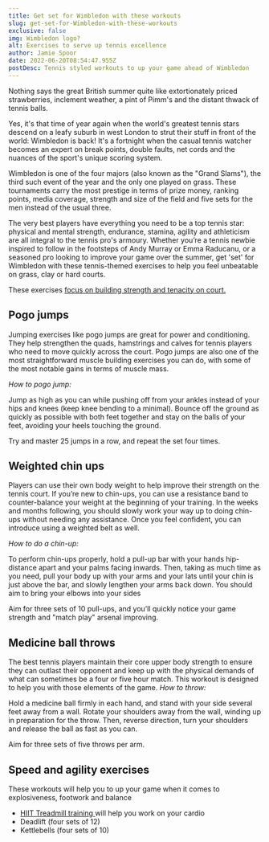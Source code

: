 ```yaml
---
title: Get set for Wimbledon with these workouts
slug: get-set-for-Wimbledon-with-these-workouts
exclusive: false
img: Wimbledon logo?
alt: Exercises to serve up tennis excellence
author: Jamie Spoor
date: 2022-06-20T08:54:47.955Z
postDesc: Tennis styled workouts to up your game ahead of Wimbledon
---
```

Nothing says the great British summer quite like extortionately priced strawberries, inclement weather, a pint of Pimm's and the distant thwack of tennis balls. 

Yes, it's that time of year again when the world's greatest tennis stars descend on a leafy suburb in west London to strut their stuff in front of the world: Wimbledon is back! It's a fortnight when the casual tennis watcher becomes an expert on break points, double faults, net cords and the nuances of the sport's unique scoring system. 

Wimbledon is one of the four majors (also known as the "Grand Slams"), the third such event of the year and the only one played on grass. These tournaments carry the most prestige in terms of prize money, ranking points, media coverage, strength and size of the field and five sets for the men instead of the usual three. 

The very best players have everything you need to be a top tennis star: physical and mental strength, endurance, stamina, agility and athleticism are all integral to the tennis pro's armoury. Whether you’re a tennis newbie inspired to follow in the footsteps of Andy Murray or Emma Raducanu, or a seasoned pro looking to improve your game over the summer, get 'set' for Wimbledon with these tennis-themed exercises to help you feel unbeatable on grass, clay or hard courts. 

These exercises [focus on building strength and tenacity on court.](https://traininblocks.com/blog/concurrent-training/)

## **Pogo jumps**

Jumping exercises like pogo jumps are great for power and conditioning. They help strengthen the quads, hamstrings and calves for tennis players who need to move quickly across the court. Pogo jumps are also one of the most straightforward muscle building exercises you can do, with some of the most notable gains in terms of muscle mass.  

*How to pogo jump:*

Jump as high as you can while pushing off from your ankles instead of your hips and knees (keep knee bending to a minimal). Bounce off the ground as quickly as possible with both feet together and stay on the balls of your feet, avoiding your heels touching the ground.  

Try and master 25 jumps in a row, and repeat the set four times.

## **Weighted chin ups**

Players can use their own body weight to help improve their strength on the tennis court. If you’re new to chin-ups, you can use a resistance band to counter-balance your weight at the beginning of your training. In the weeks and months following, you should slowly work your way up to doing chin-ups without needing any assistance. Once you feel confident, you can introduce using a weighted belt as well.

*How to do a chin-up:*

To perform chin-ups properly, hold a pull-up bar with your hands hip-distance apart and your palms facing inwards. Then, taking as much time as you need, pull your body up with your arms and your lats until your chin is just above the bar, and slowly lengthen your arms back down. You should aim to bring your elbows into your sides

Aim for three sets of 10 pull-ups, and you’ll quickly notice your game strength and "match play" arsenal improving.

## Medicine ball throws

The best tennis players maintain their core upper body strength to ensure they can outlast their opponent and keep up with the physical demands of what can sometimes be a four or five hour match. This workout is designed to help you with those elements of the game. 
*How to throw:*

Hold a medicine ball firmly in each hand, and stand with your side several feet away from a wall. Rotate your shoulders away from the wall, winding up in preparation for the throw. Then, reverse direction, turn your shoulders and release the ball as fast as you can.

Aim for three sets of five throws per arm.

## Speed and agility exercises

These workouts will help you to up your game when it comes to explosiveness, footwork and balance

* [HIIT Treadmill training ](https://www.coachmag.co.uk/cardio-workouts/6419/how-to-get-hiit-workouts-right-because-they-re-easy-to-get-wrong)will help you work on your cardio 
* Deadlift (four sets of 12)
* Kettlebells (four sets of 10)